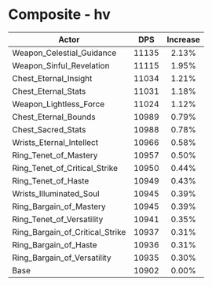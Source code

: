 # Composite - hv
| Actor | DPS | Increase |
|---|:---:|:---:|
|Weapon_Celestial_Guidance|11135|2.13%|
|Weapon_Sinful_Revelation|11115|1.95%|
|Chest_Eternal_Insight|11034|1.21%|
|Chest_Eternal_Stats|11031|1.18%|
|Weapon_Lightless_Force|11024|1.12%|
|Chest_Eternal_Bounds|10989|0.79%|
|Chest_Sacred_Stats|10988|0.78%|
|Wrists_Eternal_Intellect|10966|0.58%|
|Ring_Tenet_of_Mastery|10957|0.50%|
|Ring_Tenet_of_Critical_Strike|10950|0.44%|
|Ring_Tenet_of_Haste|10949|0.43%|
|Wrists_Illuminated_Soul|10945|0.39%|
|Ring_Bargain_of_Mastery|10945|0.39%|
|Ring_Tenet_of_Versatility|10941|0.35%|
|Ring_Bargain_of_Critical_Strike|10937|0.31%|
|Ring_Bargain_of_Haste|10936|0.31%|
|Ring_Bargain_of_Versatility|10935|0.30%|
|Base|10902|0.00%|
